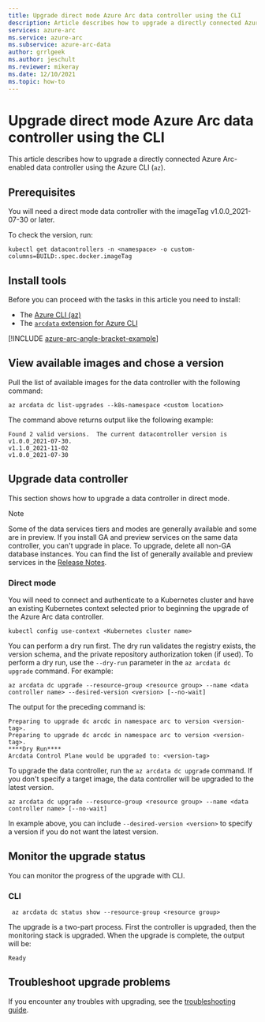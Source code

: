 ```yaml
---
title: Upgrade direct mode Azure Arc data controller using the CLI
description: Article describes how to upgrade a directly connected Azure Arc data controller using the CLI
services: azure-arc
ms.service: azure-arc
ms.subservice: azure-arc-data
author: grrlgeek
ms.author: jeschult
ms.reviewer: mikeray
ms.date: 12/10/2021
ms.topic: how-to
---
```


# Upgrade direct mode Azure Arc data controller using the CLI

This article describes how to upgrade a directly connected Azure Arc-enabled data controller using the Azure CLI (`az`).

## Prerequisites

You will need a direct mode data controller with the imageTag v1.0.0_2021-07-30 or later.

To check the version, run:

```console
kubectl get datacontrollers -n <namespace> -o custom-columns=BUILD:.spec.docker.imageTag
```

## Install tools

Before you can proceed with the tasks in this article you need to install:

- The [Azure CLI (az)](/cli/azure/install-azure-cli)
- The [`arcdata` extension for Azure CLI](install-arcdata-extension.md)

[!INCLUDE [azure-arc-angle-bracket-example](../../../includes/azure-arc-angle-bracket-example.md)]

## View available images and chose a version

Pull the list of available images for the data controller with the following command:

   ```azurecli
   az arcdata dc list-upgrades --k8s-namespace <custom location> 
   ```

The command above returns output like the following example:

```output
Found 2 valid versions.  The current datacontroller version is v1.0.0_2021-07-30.
v1.1.0_2021-11-02
v1.0.0_2021-07-30
```

## Upgrade data controller

This section shows how to upgrade a data controller in direct mode.

> [!NOTE]
> Some of the data services tiers and modes are generally available and some are in preview.
> If you install GA and preview services on the same data controller, you can't upgrade in place.
> To upgrade, delete all non-GA database instances. You can find the list of generally available 
> and preview services in the [Release Notes](./release-notes.md).

### Direct mode

You will need to connect and authenticate to a Kubernetes cluster and have an existing Kubernetes context selected prior to beginning the upgrade of the Azure Arc data controller.

```kubectl
kubectl config use-context <Kubernetes cluster name>
```

You can perform a dry run first. The dry run validates the registry exists, the version schema, and the private repository authorization token (if used). To perform a dry run, use the `--dry-run` parameter in the `az arcdata dc upgrade` command. For example:

```azurecli
az arcdata dc upgrade --resource-group <resource group> --name <data controller name> --desired-version <version> [--no-wait]
```

The output for the preceding command is:

```output
Preparing to upgrade dc arcdc in namespace arc to version <version-tag>.
Preparing to upgrade dc arcdc in namespace arc to version <version-tag>.
****Dry Run****
Arcdata Control Plane would be upgraded to: <version-tag>
```

To upgrade the data controller, run the `az arcdata dc upgrade` command. If you don't specify a target image, the data controller will be upgraded to the latest version.

```azurecli
az arcdata dc upgrade --resource-group <resource group> --name <data controller name> [--no-wait]
```

In example above, you can include `--desired-version <version>` to specify a version if you do not want the latest version. 

## Monitor the upgrade status

You can monitor the progress of the upgrade with CLI.

### CLI

```azurecli
 az arcdata dc status show --resource-group <resource group>
```

The upgrade is a two-part process. First the controller is upgraded, then the monitoring stack is upgraded. When the upgrade is complete, the output will be:

```output
Ready
```

## Troubleshoot upgrade problems

If you encounter any troubles with upgrading, see the [troubleshooting guide](troubleshoot-guide.md).
